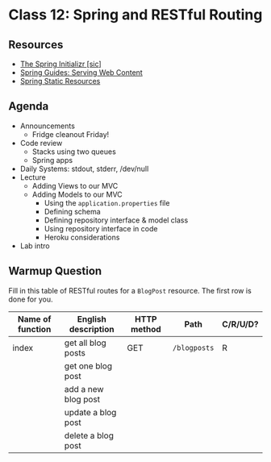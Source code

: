 # Class 12: Spring and RESTful Routing

## Resources
* [The Spring Initializr \[sic\]](https://start.spring.io/)
* [Spring Guides: Serving Web Content](https://spring.io/guides/gs/serving-web-content/)
* [Spring Static Resources](https://spring.io/blog/2013/12/19/serving-static-web-content-with-spring-boot)

## Agenda
- Announcements
    - Fridge cleanout Friday!
- Code review
    - Stacks using two queues
    - Spring apps
- Daily Systems: stdout, stderr, /dev/null
- Lecture
    - Adding Views to our MVC
    - Adding Models to our MVC
        - Using the `application.properties` file
        - Defining schema
        - Defining repository interface & model class
        - Using repository interface in code
        - Heroku considerations
- Lab intro

## Warmup Question
Fill in this table of RESTful routes for a `BlogPost` resource. The first row is done for you.

|Name of function | English description | HTTP method | Path | C/R/U/D?|
|-----------------|---------------------|-------------|------|---------|
|index            | get all blog posts  | GET         | `/blogposts` | R|
|                 | get one blog post   | | | |
|                 | add a new blog post | | | |
|                 | update a blog post  | | | |
|                 | delete a blog post  | | | |
